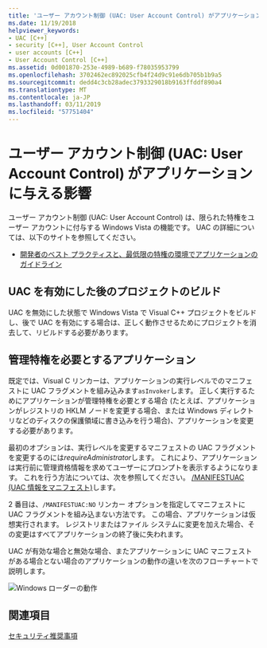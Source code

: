 ```yaml
---
title: 'ユーザー アカウント制御 (UAC: User Account Control) がアプリケーションに与える影響'
ms.date: 11/19/2018
helpviewer_keywords:
- UAC [C++]
- security [C++], User Account Control
- user accounts [C++]
- User Account Control [C++]
ms.assetid: 0d001870-253e-4989-b689-f78035953799
ms.openlocfilehash: 3702462ec892025cfb4f24d9c91e6db705b1b9a5
ms.sourcegitcommit: dedd4c3cb28adec3793329018b9163ffddf890a4
ms.translationtype: MT
ms.contentlocale: ja-JP
ms.lasthandoff: 03/11/2019
ms.locfileid: "57751404"
---
```

# <a name="how-user-account-control-uac-affects-your-application"></a>ユーザー アカウント制御 (UAC: User Account Control) がアプリケーションに与える影響

ユーザー アカウント制御 (UAC: User Account Control) は、限られた特権をユーザー アカウントに付与する Windows Vista の機能です。 UAC の詳細については、以下のサイトを参照してください。

- [開発者のベスト プラクティスと、最低限の特権の環境でアプリケーションのガイドライン](/windows/desktop/uxguide/winenv-uac)

## <a name="building-projects-after-enabling-uac"></a>UAC を有効にした後のプロジェクトのビルド

UAC を無効にした状態で Windows Vista で Visual C++ プロジェクトをビルドし、後で UAC を有効にする場合は、正しく動作させるためにプロジェクトを消去して、リビルドする必要があります。

## <a name="applications-that-require-administrative-privileges"></a>管理特権を必要とするアプリケーション

既定では、Visual C リンカーは、アプリケーションの実行レベルでのマニフェストに UAC フラグメントを組み込みます`asInvoker`します。 正しく実行するためにアプリケーションが管理特権を必要とする場合 (たとえば、アプリケーションがレジストリの HKLM ノードを変更する場合、または Windows ディレクトリなどのディスクの保護領域に書き込みを行う場合)、アプリケーションを変更する必要があります。

最初のオプションは、実行レベルを変更するマニフェストの UAC フラグメントを変更するのには*requireAdministrator*します。 これにより、アプリケーションは実行前に管理資格情報を求めてユーザーにプロンプトを表示するようになります。 これを行う方法については、次を参照してください。 [/MANIFESTUAC (UAC 情報をマニフェスト)](../build/reference/manifestuac-embeds-uac-information-in-manifest.md)します。

2 番目は、`/MANIFESTUAC:NO` リンカー オプションを指定してマニフェストに UAC フラグメントを組み込まない方法です。 この場合、アプリケーションは仮想実行されます。 レジストリまたはファイル システムに変更を加えた場合、その変更はすべてアプリケーションの終了後に失われます。

UAC が有効な場合と無効な場合、またアプリケーションに UAC マニフェストがある場合とない場合のアプリケーションの動作の違いを次のフローチャートで説明します。

![Windows ローダーの動作](media/uacflowchart.png "Windows ローダーの動作")

## <a name="see-also"></a>関連項目

[セキュリティ推奨事項](security-best-practices-for-cpp.md)
